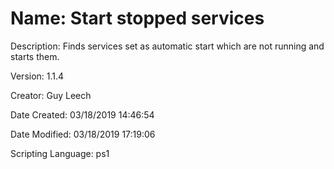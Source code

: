 ﻿# Name: Start stopped services

Description: Finds services set as automatic start which are not running and starts them.

Version: 1.1.4

Creator: Guy Leech

Date Created: 03/18/2019 14:46:54

Date Modified: 03/18/2019 17:19:06

Scripting Language: ps1

